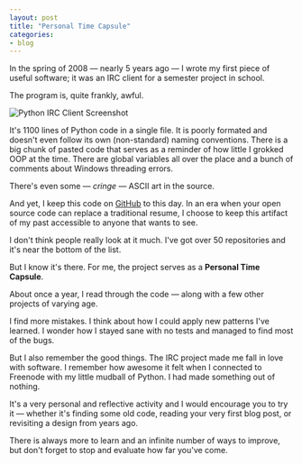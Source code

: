 ```yaml
---
layout: post
title: "Personal Time Capsule"
categories:
- blog
---
```


In the spring of 2008 &mdash; nearly 5 years ago &mdash; I wrote my first piece of useful software; it
was an IRC client for a semester project in school.

The program is, quite frankly, awful.

<div class="pic">
  <img alt="Python IRC Client Screenshot" src="/static/pyirc.png">
</div>

It's 1100 lines of Python code in a single file. It is poorly formated and doesn't even follow
its own (non-standard) naming conventions. There is a big chunk of pasted code that serves as a
reminder of how little I grokked OOP at the time. There are global variables all over the place and 
a bunch of comments about Windows threading errors.

There's even some &mdash; *cringe* &mdash; ASCII art in the source.

And yet, I keep this code on [GitHub][code] to this day. In an era when your open source code can
replace a traditional resume, I choose to keep this artifact of my past accessible to anyone that
wants to see.

[code]: https://github.com/swanson/py-irc-client/blob/master/client.py

I don't think people really look at it much. I've got over 50 repositories and it's near the bottom of the 
list.

But I know it's there. For me, the project serves as a **Personal Time Capsule**.

About once a year, I read through the code &mdash; along with a few other projects of varying age.

I find more mistakes. I think about how I could apply new patterns I've learned. I wonder how I stayed
sane with no tests and managed to find most of the bugs.

But I also remember the good things. The IRC project made me fall in love with software. I remember how
awesome it felt when I connected to Freenode with my little mudball of Python. I had made something out 
of nothing.

It's a very personal and reflective activity and I would encourage you to try it &mdash; whether it's
finding some old code, reading your very first blog post, or revisiting a design from years ago.

There is always more to learn and an infinite number of ways to improve, but don't forget to stop and
evaluate how far you've come.
